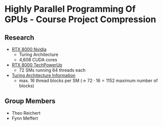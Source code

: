 # Highly Parallel Programming Of GPUs - Course Project Compression
## Research
- [RTX 8000 Nvidia](https://www.nvidia.com/content/dam/en-zz/Solutions/design-visualization/quadro-product-literature/quadro-rtx-8000-us-nvidia-946977-r1-web.pdf)
    - Turing Architecture
    - 4,608 CUDA cores
- [RTX 8000 TechPowerUp](https://www.techpowerup.com/gpu-specs/quadro-rtx-8000.c3306)
    - 72 SMs running 64 threads each
- [Turing Architecture Information](https://docs.nvidia.com/cuda/turing-tuning-guide/index.html)
    - max. 16 thread blocks per SM (-> $72\cdot16=1152$ maximum number of blocks)


## Group Members
- Theo Reichert
- Fynn Meffert